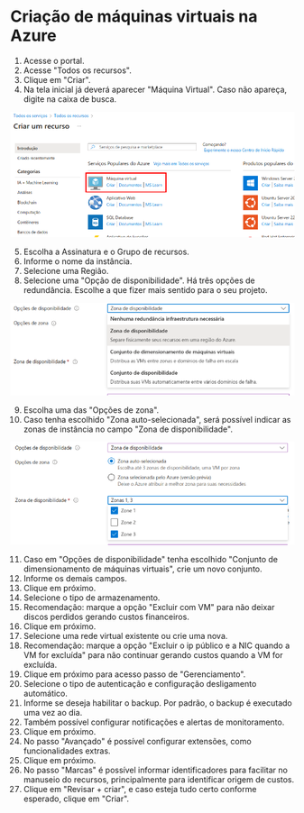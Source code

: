 # Criação de máquinas virtuais na Azure

1. Acesse o portal.
2. Acesse "Todos os recursos".
3. Clique em "Criar".
4. Na tela inicial já deverá aparecer "Máquina Virtual". Caso não apareça, digite na caixa de busca.

![](https://raw.githubusercontent.com/henriquebjr/az900-dio/main/resources/criar_maquina_virtual.png)

5. Escolha a Assinatura e o Grupo de recursos.
6. Informe o nome da instância.
7. Selecione uma Região.
8. Selecione uma "Opção de disponibilidade". Há três opções de redundância. Escolhe a que fizer mais sentido para o seu projeto.

![](https://raw.githubusercontent.com/henriquebjr/az900-dio/main/resources/opções_disponibilidade.png)

9. Escolha uma das "Opções de zona".
10. Caso tenha escolhido "Zona auto-selecionada", será possível indicar as zonas de instância no campo "Zona de disponibilidade".

![](https://raw.githubusercontent.com/henriquebjr/az900-dio/main/resources/zona_disponibilidade.png)

11. Caso em "Opções de disponibilidade" tenha escolhido "Conjunto de dimensionamento de máquinas virtuais", crie um novo conjunto.
12. Informe os demais campos.
13. Clique em próximo.
14. Selecione o tipo de armazenamento.
15. Recomendação: marque a opção "Excluir com VM" para não deixar discos perdidos gerando custos financeiros.
16. Clique em próximo.
17. Selecione uma rede virtual existente ou crie uma nova.
18. Recomendação: marque a opção "Excluir o ip público e a NIC quando a VM for excluída" para não continuar gerando custos quando a VM for excluída.
19. Clique em próximo para acesso passo de "Gerenciamento".
20. Selecione o tipo de autenticação e configuração desligamento automático.
21. Informe se deseja habilitar o backup. Por padrão, o backup é executado uma vez ao dia.
22. Também possível configurar notificações e alertas de monitoramento.
23. Clique em próximo.
24. No passo "Avançado" é possível configurar extensões, como funcionalidades extras.
25. Clique em próximo.
26. No passo "Marcas" é possível informar identificadores para facilitar no manuseio do recursos, principalmente para identificar origem de custos.
27. Clique em "Revisar + criar", e caso esteja tudo certo conforme esperado, clique em "Criar".

